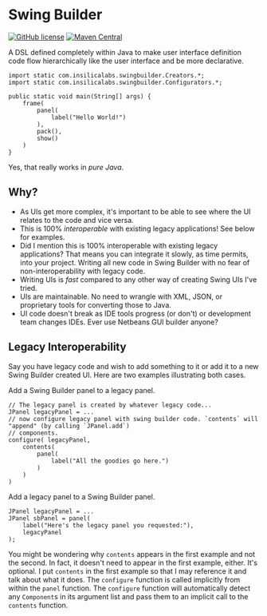 # Swing Builder
[![GitHub license](https://img.shields.io/badge/license-MIT-blue.svg)](https://github.com/jzwolak/swing-builder/blob/main/LICENSE)
[![Maven Central](https://img.shields.io/maven-central/v/com.insilicalabs/swing-builder.svg)](https://search.maven.org/#search%7Cga%7C1%7Cg%3A%22com.insilicalabs%22)


A DSL defined completely within Java to make user interface definition code flow hierarchically like the user interface
and be more declarative.

    import static com.insilicalabs.swingbuilder.Creators.*;
    import static com.insilicalabs.swingbuilder.Configurators.*;
    
    public static void main(String[] args) {
        frame(
            panel(
                label("Hello World!")
            ),
            pack(),
            show()
        )
    }

Yes, that really works in _pure Java_.

## Why?

* As UIs get more complex, it's important to be able to see where the UI relates to the code and vice versa.
* This is 100% _interoperable_ with existing legacy applications! See below for examples.
* Did I mention this is 100% interoperable with existing legacy applications? That means you can integrate it slowly,
  as time permits, into your project. Writing all new code in Swing Builder with no fear of non-interoperability with
  legacy code.
* Writing UIs is _fast_ compared to any other way of creating Swing UIs I've tried.
* UIs are maintainable. No need to wrangle with XML, JSON, or proprietary tools for converting those to Java.
* UI code doesn't break as IDE tools progress (or don't) or development team changes IDEs. Ever use Netbeans GUI builder
  anyone?

## Legacy Interoperability

Say you have legacy code and wish to add something to it or add it to a new Swing Builder created UI. Here are two
examples illustrating both cases.

Add a Swing Builder panel to a legacy panel.

    // The legacy panel is created by whatever legacy code...
    JPanel legacyPanel = ...
    // now configure legacy panel with swing builder code. `contents` will "append" (by calling `JPanel.add`)
    // components.
    configure( legacyPanel,
        contents(
            panel(
                label("All the goodies go here.")
            )
        )
    )

Add a legacy panel to a Swing Builder panel.

    JPanel legacyPanel = ...
    JPanel sbPanel = panel(
        label("Here's the legacy panel you requested:"),
        legacyPanel
    );

You might be wondering why `contents` appears in the first example and not the second. In fact, it doesn't need to
appear in the first example, either. It's optional. I put `contents` in the first example so that I may reference it
and talk about what it does. The `configure` function is called implicitly from within the `panel` function. The
`configure` function will automatically detect any `Component`s in its argument list and pass them to an implicit call
to the `contents` function.
